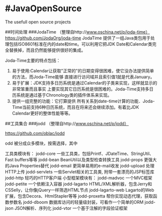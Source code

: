 #JavaOpenSource
==============

The usefull open source projects

##时间处理
###JodaTime （整理自http://www.oschina.net/p/joda-time）
https://github.com/JodaOrg/joda-time
JodaTime 提供了一组Java类包用于处理包括ISO8601标准在内的date和time。可以利用它把JDK Date和Calendar类完全替换掉，而且仍然能够提供很好的集成。

Joda-Time主要的特点包括：

1. 易于使用:Calendar让获取"正常的"的日期变得很困难，使它没办法提供简单的方法，而Joda-Time能够 直接进行访问域并且索引值1就是代表January。
2. 易于扩展：JDK支持多日历系统是通过Calendar的子类来实现，这样就显示的非常笨重而且事实 上要实现其它日历系统是很困难的。Joda-Time支持多日历系统是通过基于Chronology类的插件体系来实现。
3. 提供一组完整的功能：它打算提供 所有关系到date-time计算的功能．Joda-Time当前支持6种日历系统，而且在将来还会继续添加。有着比JDK Calendar更好的整体性能等等。

##工具集合
###jodd （整理自http://www.oschina.net/p/jodd）

https://github.com/oblac/jodd

odd 被分成众多模块，按需选择，其中

  工具类模块有：
  jodd-core        一些工具类，包括Printf、JDateTime、StringUtil、Fast buffers等等
  jodd-bean        BeanUtil以及类型检查转换工具
  jodd-props       更强大的Java Properties替代
  jodd-email       更简单易用的e-mail收发
  jodd-upload      处理HTTP上传
  jodd-servlets    一些Servlet相关的工具类, 附带一套漂亮的JSP标签库
  jodd-http        轻巧的HTTP客户端
  小型框架模块有：
  jodd-madvoc      一个MVC框架
  jodd-petite      一个依赖注入容器
  jodd-lagarto     HTML/XML解析器，包含Jerry和CSSelly，让你像jQuery一样筛选HTML节点
  jodd-lagarto-web Lagarto的Web扩展，包含Decora、HtmlStapler等等
  jodd-proxetta    帮你实现动态代理，获取函数参数名
  jodd-dboom       数据库访问的轻量级封装，可看作一个简单的ORM
  jodd-json        JSON解析、序列化
  jodd-vtor        一个基于注解的字段验证框架

